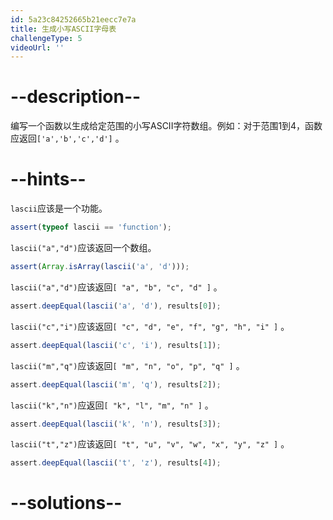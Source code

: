 ```yaml
---
id: 5a23c84252665b21eecc7e7a
title: 生成小写ASCII字母表
challengeType: 5
videoUrl: ''
---
```


# --description--

编写一个函数以生成给定范围的小写ASCII字符数组。例如：对于范围1到4，函数应返回`['a','b','c','d']` 。

# --hints--

`lascii`应该是一个功能。

```js
assert(typeof lascii == 'function');
```

`lascii("a","d")`应该返回一个数组。

```js
assert(Array.isArray(lascii('a', 'd')));
```

`lascii("a","d")`应该返回`[ "a", "b", "c", "d" ]` 。

```js
assert.deepEqual(lascii('a', 'd'), results[0]);
```

`lascii("c","i")`应该返回`[ "c", "d", "e", "f", "g", "h", "i" ]` 。

```js
assert.deepEqual(lascii('c', 'i'), results[1]);
```

`lascii("m","q")`应该返回`[ "m", "n", "o", "p", "q" ]` 。

```js
assert.deepEqual(lascii('m', 'q'), results[2]);
```

`lascii("k","n")`应返回`[ "k", "l", "m", "n" ]` 。

```js
assert.deepEqual(lascii('k', 'n'), results[3]);
```

`lascii("t","z")`应该返回`[ "t", "u", "v", "w", "x", "y", "z" ]` 。

```js
assert.deepEqual(lascii('t', 'z'), results[4]);
```

# --solutions--

